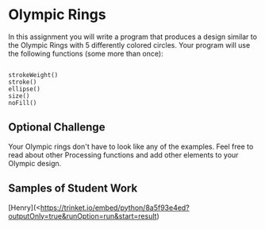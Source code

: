 Olympic Rings
=======================
In this assignment you will write a program that produces a design similar to the Olympic Rings with 5 differently colored circles. Your program will use the following functions (some more than once):
<pre><code>
strokeWeight()
stroke()
ellipse()
size()
noFill()
</code></pre> 
 
Optional Challenge
------------------
Your Olympic rings don't have to look like any of the examples. Feel free to read about other Processing functions and add other elements to your Olympic design.


Samples of Student Work   
-----------------------   
[Henry](<https://trinket.io/embed/python/8a5f93e4ed?outputOnly=true&runOption=run&start=result)   
